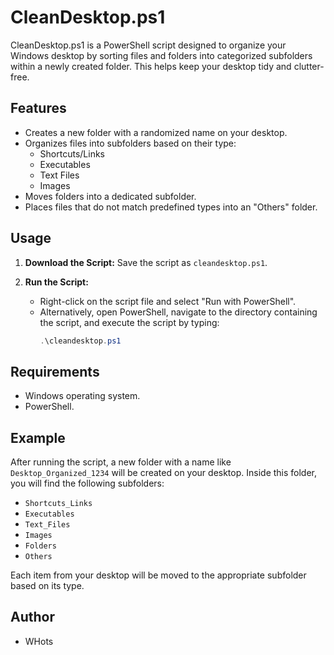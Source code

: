 # CleanDesktop.ps1

CleanDesktop.ps1 is a PowerShell script designed to organize your Windows desktop by sorting files and folders into categorized subfolders within a newly created folder. This helps keep your desktop tidy and clutter-free.

## Features

- Creates a new folder with a randomized name on your desktop.
- Organizes files into subfolders based on their type:
  - Shortcuts/Links
  - Executables
  - Text Files
  - Images
- Moves folders into a dedicated subfolder.
- Places files that do not match predefined types into an "Others" folder.

## Usage

1. **Download the Script:**
   Save the script as `cleandesktop.ps1`.

2. **Run the Script:**
   - Right-click on the script file and select "Run with PowerShell".
   - Alternatively, open PowerShell, navigate to the directory containing the script, and execute the script by typing:
     ```powershell
     .\cleandesktop.ps1
     ```

## Requirements

- Windows operating system.
- PowerShell.

## Example

After running the script, a new folder with a name like `Desktop_Organized_1234` will be created on your desktop. Inside this folder, you will find the following subfolders:

- `Shortcuts_Links`
- `Executables`
- `Text_Files`
- `Images`
- `Folders`
- `Others`

Each item from your desktop will be moved to the appropriate subfolder based on its type.

## Author

- WHots

